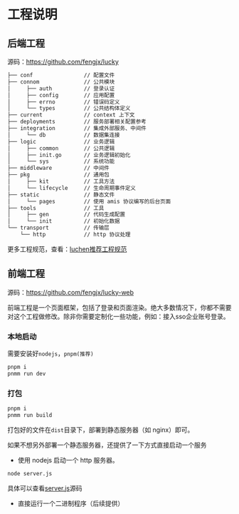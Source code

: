 # 工程说明

## 后端工程

源码：<https://github.com/fengjx/lucky>

```bash
├── conf                // 配置文件
├── connom              // 公共模块
│     ├── auth          // 登录认证
│     ├── config        // 应用配置
│     ├── errno         // 错误码定义
│     └── types         // 公共结构体定义
├── current             // context 上下文
├── deployments         // 服务部署相关配置参考
├── integration         // 集成外部服务、中间件
│     └── db            // 数据集连接
├── logic               // 业务逻辑
│     ├── common        // 公共逻辑
│     ├── init.go       // 业务逻辑初始化
│     └── sys           // 系统功能
├── middleware          // 中间件
├── pkg                 // 通用包
│     ├── kit           // 工具方法
│     └── lifecycle     // 生命周期事件定义
├── static              // 静态文件
│     └── pages         // 使用 amis 协议编写的后台页面
├── tools               // 工具
│     ├── gen           // 代码生成配置
│     └── init          // 初始化数据
└── transport           // 传输层
    └── http            // http 协议处理
```

更多工程规范，查看：<a href="/guide/specification" target="_blank">luchen推荐工程规范</a>

## 前端工程

源码：<https://github.com/fengjx/lucky-web>

前端工程是一个页面框架，包括了登录和页面渲染。绝大多数情况下，你都不需要对这个工程做修改。除非你需要定制化一些功能，例如：接入sso企业账号登录。


### 本地启动

需要安装好`nodejs`，`pnpm(推荐)`

```bash
pnpm i
pnmm run dev
```

### 打包

```bash
pnpm i
pnmm run build
```

打包好的文件在`dist`目录下，部署到静态服务器（如 nginx）即可。

如果不想另外部署一个静态服务器，还提供了一下方式直接启动一个服务

- 使用 nodejs 启动一个 http 服务器。
```bash
node server.js
```

具体可以查看[server.js](https://github.com/fengjx/lucky-web/blob/master/server.js)源码


- 直接运行一个二进制程序（后续提供）


